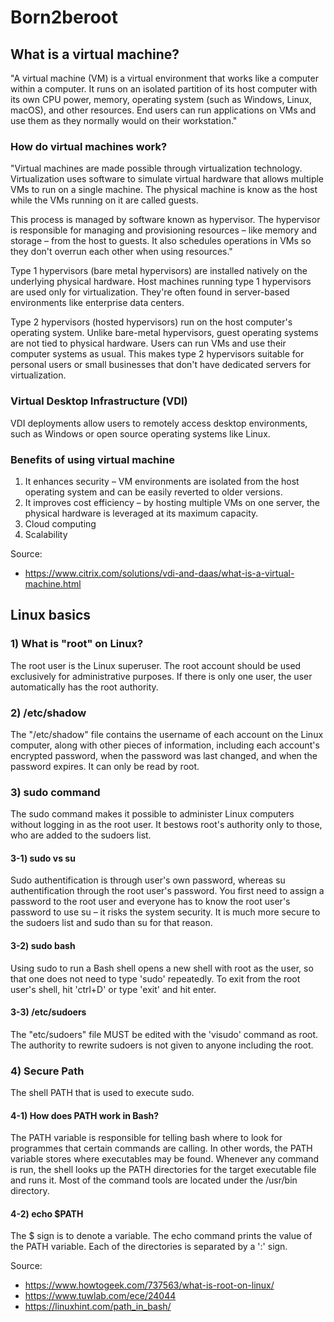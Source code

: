 # Born2beroot

## What is a virtual machine?

"A virtual machine (VM) is a virtual environment that works like a computer within a computer. It runs on an isolated partition of its host computer with its own CPU power, memory, operating system (such as Windows, Linux, macOS), and other resources. End users can run applications on VMs and use them as they normally would on their workstation."

### How do virtual machines work?

"Virtual machines are made possible through virtualization technology. Virtualization uses software to simulate virtual hardware that allows multiple VMs to run on a single machine. The physical machine is know as the host while the VMs running on it are called guests.

This process is managed by software known as hypervisor. The hypervisor is responsible for managing and provisioning resources – like memory and storage – from the host to guests. It also schedules operations in VMs so they don't overrun each other when using resources."

Type 1 hypervisors (bare metal hypervisors) are installed natively on the underlying physical hardware. Host machines running type 1 hypervisors are used only for virtualization. They're often found in server-based environments like enterprise data centers.

Type 2 hypervisors (hosted hypervisors) run on the host computer's operating system. Unlike bare-metal hypervisors, guest operating systems are not tied to physical hardware. Users can run VMs and use their computer systems as usual. This makes type 2 hypervisors suitable for personal users or small businesses that don't have dedicated servers for virtualization.

### Virtual Desktop Infrastructure (VDI)

VDI deployments allow users to remotely access desktop environments, such as Windows or open source operating systems like Linux.

### Benefits of using virtual machine

1) It enhances security – VM environments are isolated from the host operating system and can be easily reverted to older versions.
2) It improves cost efficiency – by hosting multiple VMs on one server, the physical hardware is leveraged at its maximum capacity.
3) Cloud computing
4) Scalability

Source:
- https://www.citrix.com/solutions/vdi-and-daas/what-is-a-virtual-machine.html


## Linux basics

### 1)	What is "root" on Linux?

The root user is the Linux superuser. The root account should be used exclusively for administrative purposes. If there is only one user, the user automatically has the root authority.

### 2)	/etc/shadow

The "/etc/shadow" file contains the username of each account on the Linux computer, along with other pieces of information, including each account's encrypted password, when the password was last changed, and when the password expires. It can only be read by root.

### 3)	sudo command

The sudo command makes it possible to administer Linux computers without logging in as the root user. It bestows root's authority only to those, who are added to the sudoers list.

#### 3-1)	sudo vs su

Sudo authentification is through user's own password, whereas su authentification through the root user's password. You first need to assign a password to the root user and everyone has to know the root user's password to use su – it risks the system security. It is much more secure to the sudoers list and sudo than su for that reason.

#### 3-2)	sudo bash

Using sudo to run a Bash shell opens a new shell with root as the user, so that one does not need to type 'sudo' repeatedly. To exit from the root user's shell, hit 'ctrl+D' or type 'exit' and hit enter.

#### 3-3)	/etc/sudoers

The "etc/sudoers" file MUST be edited with the 'visudo' command as root. The authority to rewrite sudoers is not given to anyone including the root.

### 4)	Secure Path

The shell PATH that is used to execute sudo.

#### 4-1)	How does PATH work in Bash?

The PATH variable is responsible for telling bash where to look for programmes that certain commands are calling. In other words, the PATH variable stores where executables may be found. Whenever any command is run, the shell looks up the PATH directories for the target executable file and runs it. Most of the command tools are located under the /usr/bin directory.

#### 4-2)	echo $PATH

The $ sign is to denote a variable. The echo command prints the value of the PATH variable. Each of the directories is separated by a ':' sign.

Source:
- https://www.howtogeek.com/737563/what-is-root-on-linux/
- https://www.tuwlab.com/ece/24044
- https://linuxhint.com/path_in_bash/